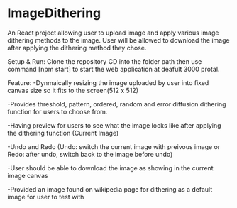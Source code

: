 # ImageDithering
An React project allowing user to upload image and apply various image dithering methods to the image. User will be allowed to download the image after applying the dithering method they chose. 

Setup & Run:
Clone the repository
CD into the folder path then use command [npm start] to start the web application at deafult 3000 protal.

Feature:
-Dynmaically resizing the image uploaded by user into fixed canvas size so it fits to the screen(512 x 512)

-Provides threshold, pattern, ordered, random and error diffusion dithering function for users to choose from.

-Having preview for users to see what the image looks like after applying the dithering function (Current Image)

-Undo and Redo (Undo: switch the current image with preivous image or Redo: after undo, switch back to the image before undo)

-User should be able to download the image as showing in the current image canvas

-Provided an image found on wikipedia page for dithering as a default image for user to test with
